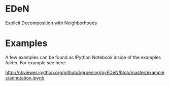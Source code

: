 EDeN
====

Explicit Decomposition with Neighborhoods

Examples
========

A few examples can be found as IPython Notebook inside of the examples folder. For example see here:

http://nbviewer.ipython.org/github/bgruening/pyEDeN/blob/master/examples/annotation.ipynb
